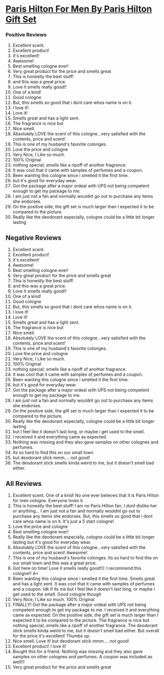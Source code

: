 # [Paris Hilton For Men By Paris Hilton Gift Set](https://products.checkmycream.com/products/Paris-Hilton-For-Men-By-Paris-Hilton-Gift-Set.html)

### Positive Reviews

<ol>
      <li>Excellent scent.</li>
      <li>Excellent product!</li>
      <li>it&#x27;s excellent!</li>
      <li>Awesome!</li>
      <li>Best smelling cologne ever!</li>
      <li>Very great product for the price and smells great</li>
      <li>This is honestly the best stuff!</li>
      <li>and this was a great price.</li>
      <li>Love it smells really good!!</li>
      <li>One of a kind!</li>
      <li>Good cologne</li>
      <li>But, this smells so good that i dont care whos name is on it.</li>
      <li>I love it!</li>
      <li>Love it!</li>
      <li>Smells great and has a light sent.</li>
      <li>The fragrance is nice but</li>
      <li>Nice smell.</li>
      <li>Absolutely LOVE the scent of this cologne...very satisfied with the contents, price and scent!  </li>
      <li>This is one of my husband&#x27;s favorite colonges.</li>
      <li>Love the price and cologne</li>
      <li>Very Nice, I Like so much.</li>
      <li>100% Original</li>
      <li>nothing special; smells like a ripoff of another fragrance.</li>
      <li>It was cool that it came with samples of perfumes and a coupon.</li>
      <li>Been wanting this cologne since i smelled it the first time.</li>
      <li>but it&#x27;s good for everyday wear.</li>
      <li>Got the package after a major ordeal with UPS not being competent enough to get my package to me.</li>
      <li>I am just not a fan and normally wouldnt go out to purchase any items she endorses.</li>
      <li>On the positive side, the gift set is much larger than I expected it to be compared to the picture.</li>
      <li>Really like the deodorant especially, cologne could be a little bit longer lasting</li>
</ol>


<h2>Negative Reviews</h2>
<ol>
<li> Excellent scent.</li>
<li> Excellent product!</li>
<li> it&#x27;s excellent!</li>
<li> Awesome!</li>
<li> Best smelling cologne ever!</li>
<li> Very great product for the price and smells great</li>
<li> This is honestly the best stuff!</li>
<li> and this was a great price.</li>
<li> Love it smells really good!!</li>
<li> One of a kind!</li>
<li> Good cologne</li>
<li> But, this smells so good that i dont care whos name is on it.</li>
<li> I love it!</li>
<li> Love it!</li>
<li> Smells great and has a light sent.</li>
<li> The fragrance is nice but</li>
<li> Nice smell.</li>
<li> Absolutely LOVE the scent of this cologne...very satisfied with the contents, price and scent!  </li>
<li> This is one of my husband&#x27;s favorite colonges.</li>
<li> Love the price and cologne</li>
<li> Very Nice, I Like so much.</li>
<li> 100% Original</li>
<li> nothing special; smells like a ripoff of another fragrance.</li>
<li> It was cool that it came with samples of perfumes and a coupon.</li>
<li> Been wanting this cologne since i smelled it the first time.</li>
<li> but it&#x27;s good for everyday wear.</li>
<li> Got the package after a major ordeal with UPS not being competent enough to get my package to me.</li>
<li> I am just not a fan and normally wouldnt go out to purchase any items she endorses.</li>
<li> On the positive side, the gift set is much larger than I expected it to be compared to the picture.</li>
<li> Really like the deodorant especially, cologne could be a little bit longer lasting</li>
<li> but I feel like it doesn&#x27;t last long, or maybe i get used to the smell.</li>
<li> I received it and everything came as expected.</li>
<li> Nothing was missing and they also gave samples on other colognes and perfumes.</li>
<li> Its so hard to find this on our small town</li>
<li> but deodorant stick mmm.... not good!</li>
<li> The deodorant stick smells kinda weird to me, but it doesn&#x27;t smell bad either.</li>
</ol>

<h2>All Reviews</h2>

<ol>
    <li> Excellent scent. One of a kind! No one ever believes that it is Paris Hilton for men cologne. Everyone loves it.</li>
    <li> This is honestly the best stuff! I am no Paris Hilton fan, I dont dislike her or anything... I am just not a fan and normally wouldnt go out to purchase any items she endorses. But, this smells so good that i dont care whos name is on it. It&#x27;s just a 5 start cologne!</li>
    <li> Love the price and cologne</li>
    <li> Best smelling cologne ever!</li>
    <li> Really like the deodorant especially, cologne could be a little bit longer lasting but it&#x27;s good for everyday wear.</li>
    <li> Absolutely LOVE the scent of this cologne...very satisfied with the contents, price and scent!  Awesome!</li>
    <li> This is one of my husband&#x27;s favorite colonges. Its so hard to find this on our small town and this was a great price.</li>
    <li> Got here on time! Love it smells really good!!(: I recommend this cologne!! A+</li>
    <li> Been wanting this cologne since i smelled it the first time. Smells great and has a light sent. It was cool that it came with samples of perfumes and a coupon. Idk if its me but I feel like it doesn&#x27;t last long, or maybe i get used to the smell. Good cologne though</li>
    <li> Very Nice, I Like so much. 100% Original</li>
    <li> FINALLY! Got the package after a major ordeal with UPS not being competent enough to get my package to me. I received it and everything came as expected. On the positive side, the gift set is much larger than I expected it to be compared to the picture. The fragrance is nice but nothing special; smells like a ripoff of another fragrance. The deodorant stick smells kinda weird to me, but it doesn&#x27;t smell bad either. But overall for the price it&#x27;s excellent! Thumbs up.</li>
    <li> Nice smell. Love it! but deodorant stick mmm.... not good!</li>
    <li> Excellent product! I love it!</li>
    <li> Bought this for a friend. Nothing was missing and they also gave samples on other colognes and perfumes. A coupon was included as well!!!</li>
    <li> Very great product for the price and smells great</li>
</ol>




